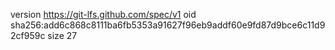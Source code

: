 version https://git-lfs.github.com/spec/v1
oid sha256:add6c868c8111ba6fb5353a91627f96eb9addf60e9fd87d9bce6c11d92cf959c
size 27
